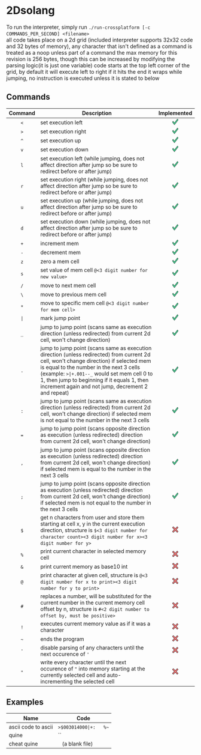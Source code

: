 # 2Dsolang

To run the interpreter, simply run `./run-crossplatform [-c COMMANDS_PER_SECOND] <filename>`  
all code takes place on a 2d grid (included interpreter supports 32x32 code and 32 bytes of memory), any character that isn't defined as a command is treated as a noop unless part of a command
the max memory for this revision is 256 bytes, though this can be increased by modifying the parsing logic(it is just one variable)
code starts at the top left corner of the grid, by default it will execute left to right
if it hits the end it wraps
while jumping, no instruction is executed unless it is stated to below

## Commands

| Command | Description                                                                                                                                                                                                                                                                                                                             | Implemented                                                                                         |
| :-----: | --------------------------------------------------------------------------------------------------------------------------------------------------------------------------------------------------------------------------------------------------------------------------------------------------------------------------------------- | :-------------------------------------------------------------------------------------------------: |
| `<`     | set execution left                                                                                                                                                                                                                                                                                                                      | <img src="https://raw.githubusercontent.com/Vortetty/2Dsolang/main/check.png" width=16 height=16 /> |
| `>`     | set execution right                                                                                                                                                                                                                                                                                                                     | <img src="https://raw.githubusercontent.com/Vortetty/2Dsolang/main/check.png" width=16 height=16 /> |
| `^`     | set execution up                                                                                                                                                                                                                                                                                                                        | <img src="https://raw.githubusercontent.com/Vortetty/2Dsolang/main/check.png" width=16 height=16 /> |
| `v`     | set execution down                                                                                                                                                                                                                                                                                                                      | <img src="https://raw.githubusercontent.com/Vortetty/2Dsolang/main/check.png" width=16 height=16 /> |
| `l`     | set execution left (while jumping, does not affect direction after jump so be sure to redirect before or after jump)                                                                                                                                                                                                                    | <img src="https://raw.githubusercontent.com/Vortetty/2Dsolang/main/check.png" width=16 height=16 /> |
| `r`     | set execution right (while jumping, does not affect direction after jump so be sure to redirect before or after jump)                                                                                                                                                                                                                   | <img src="https://raw.githubusercontent.com/Vortetty/2Dsolang/main/check.png" width=16 height=16 /> |
| `u`     | set execution up (while jumping, does not affect direction after jump so be sure to redirect before or after jump)                                                                                                                                                                                                                      | <img src="https://raw.githubusercontent.com/Vortetty/2Dsolang/main/check.png" width=16 height=16 /> |
| `d`     | set execution down (while jumping, does not affect direction after jump so be sure to redirect before or after jump)                                                                                                                                                                                                                    | <img src="https://raw.githubusercontent.com/Vortetty/2Dsolang/main/check.png" width=16 height=16 /> |
| `+`     | increment mem                                                                                                                                                                                                                                                                                                                           | <img src="https://raw.githubusercontent.com/Vortetty/2Dsolang/main/check.png" width=16 height=16 /> |
| `-`     | decrement mem                                                                                                                                                                                                                                                                                                                           | <img src="https://raw.githubusercontent.com/Vortetty/2Dsolang/main/check.png" width=16 height=16 /> |
| `z`     | zero a mem cell                                                                                                                                                                                                                                                                                                                         | <img src="https://raw.githubusercontent.com/Vortetty/2Dsolang/main/check.png" width=16 height=16 /> |
| `s`     | set value of mem cell `@<3 digit number for new value>`                                                                                                                                                                                                                                                                                 | <img src="https://raw.githubusercontent.com/Vortetty/2Dsolang/main/check.png" width=16 height=16 /> |
| `/`     | move to next mem cell                                                                                                                                                                                                                                                                                                                   | <img src="https://raw.githubusercontent.com/Vortetty/2Dsolang/main/check.png" width=16 height=16 /> |
| `\`     | move to previous mem cell                                                                                                                                                                                                                                                                                                               | <img src="https://raw.githubusercontent.com/Vortetty/2Dsolang/main/check.png" width=16 height=16 /> |
| `*`     | move to specific mem cell `@<3 digit number for mem cell>`                                                                                                                                                                                                                                                                              | <img src="https://raw.githubusercontent.com/Vortetty/2Dsolang/main/check.png" width=16 height=16 /> |
| `\|`    | mark jump point                                                                                                                                                                                                                                                                                                                         | <img src="https://raw.githubusercontent.com/Vortetty/2Dsolang/main/check.png" width=16 height=16 /> |
| `_`     | jump to jump point (scans same as execution direction (unless redirected) from current 2d cell, won't change direction)                                                                                                                                                                                                                 | <img src="https://raw.githubusercontent.com/Vortetty/2Dsolang/main/check.png" width=16 height=16 /> |
| `.`     | jump to jump point (scans same as execution direction (unless redirected) from current 2d cell, won't change direction) if selected mem is equal to the number in the next 3 cells (example: `>\|+.001--_` would set mem cell 0 to 1, then jump to beginning if it equals 1, then increment again and not jump, decrement 2 and repeat) | <img src="https://raw.githubusercontent.com/Vortetty/2Dsolang/main/check.png" width=16 height=16 /> |
| `:`     | jump to jump point (scans same as execution direction (unless redirected) from current 2d cell, won't change direction) if selected mem is not equal to the number in the next 3 cells                                                                                                                                                  | <img src="https://raw.githubusercontent.com/Vortetty/2Dsolang/main/check.png" width=16 height=16 /> |
| `=`     | jump to jump point (scans opposite direction as execution (unless redirected) direction from current 2d cell, won't change direction)                                                                                                                                                                                                   | <img src="https://raw.githubusercontent.com/Vortetty/2Dsolang/main/check.png" width=16 height=16 /> |
| `,`     | jump to jump point (scans opposite direction as execution (unless redirected) direction from current 2d cell, won't change direction) if selected mem is equal to the number in the next 3 cells                                                                                                                                        | <img src="https://raw.githubusercontent.com/Vortetty/2Dsolang/main/check.png" width=16 height=16 /> |
| `;`     | jump to jump point (scans opposite direction as execution (unless redirected) direction from current 2d cell, won't change direction) if selected mem is not equal to the number in the next 3 cells                                                                                                                                    | <img src="https://raw.githubusercontent.com/Vortetty/2Dsolang/main/check.png" width=16 height=16 /> |
| `$`     | get n characters from user and store them starting at cell x, y in the current execution direction, structure is `$<3 digit number for character count><3 digit number for x><3 digit number for y>`                                                                                                                                    | <img src="https://raw.githubusercontent.com/Vortetty/2Dsolang/main/x.png" width=16 height=16 />     |
| `%`     | print current character in selected memory cell                                                                                                                                                                                                                                                                                         | <img src="https://raw.githubusercontent.com/Vortetty/2Dsolang/main/x.png" width=16 height=16 />     |
| `&`     | print current memory as base10 int                                                                                                                                                                                                                                                                                                      | <img src="https://raw.githubusercontent.com/Vortetty/2Dsolang/main/x.png" width=16 height=16 />     |
| `@`     | print character at given cell, structure is `@<3 digit number for x to print><3 digit number for y to print>`                                                                                                                                                                                                                           | <img src="https://raw.githubusercontent.com/Vortetty/2Dsolang/main/x.png" width=16 height=16 />     |
| `#`     | replaces a number, will be substituted for the current number in the current memory cell offset by n, structure is `#<2 digit number to offset by, must be positive>`                                                                                                                                                                   | <img src="https://raw.githubusercontent.com/Vortetty/2Dsolang/main/x.png" width=16 height=16 />     |
| `!`     | executes current memory value as if it was a character                                                                                                                                                                                                                                                                                  | <img src="https://raw.githubusercontent.com/Vortetty/2Dsolang/main/x.png" width=16 height=16 />     |
| `~`     | ends the program                                                                                                                                                                                                                                                                                                                        | <img src="https://raw.githubusercontent.com/Vortetty/2Dsolang/main/x.png" width=16 height=16 />     |
| `'`     | disable parsing of any characters until the next occurence of `'`                                                                                                                                                                                                                                                                       | <img src="https://raw.githubusercontent.com/Vortetty/2Dsolang/main/x.png" width=16 height=16 />     |
| `"`     | write every character until the next occurence of `"` into memory starting at the currently selected cell and auto-incrementing the selected cell                                                                                                                                                                                       | <img src="https://raw.githubusercontent.com/Vortetty/2Dsolang/main/x.png" width=16 height=16 />     |

## Examples

| Name                | Code                     |
| ------------------- | ------------------------ |
| ascii code to ascii | ``>$003014000\|+:   %~`` |
| quine               | ``|@#00000+;015><``      |
| cheat quine         | `` `` (a blank file)     |
